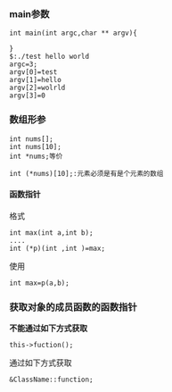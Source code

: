 ### main参数
```
int main(int argc,char ** argv){
	
}
$:./test hello world
argc=3;
argv[0]=test
argv[1]=hello
argv[2]=wolrld
argv[3]=0
```

### 数组形参
```
int nums[];
int nums[10];
int *nums;等价

int (*nums)[10];:元素必须是有是个元素的数组
```
#### 函数指针
格式
```
int max(int a,int b);
....
int (*p)(int ,int )=max;
```
使用
```
int max=p(a,b);
```

### 获取对象的成员函数的函数指针
**不能通过如下方式获取**
```
this->fuction();
```
通过如下方式获取
```
&ClassName::function;
```